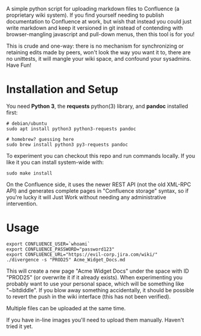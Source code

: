 
A simple python script for uploading markdown files to Confluence (a
proprietary wiki system). If you find yourself needing to publish documentation
to Confluence at work, but wish that instead you could just write markdown and
keep it versioned in git instead of contending with browser-mangling javascript
and pull-down menus, then this tool is for you!

This is crude and one-way: there is no mechanism for synchronizing or retaining
edits made by peers, won't look the way you want it to, there are no unittests,
it will mangle your wiki space, and confound your sysadmins. Have Fun!

# Installation and Setup

You need **Python 3**, the **requests** python(3) library, and **pandoc**
installed first:

    # debian/ubuntu
    sudo apt install python3 python3-requests pandoc

    # homebrew? guessing here
    sudo brew install python3 py3-requests pandoc

To experiment you can checkout this repo and run commands locally. If you like
it you can install system-wide with:

    sudo make install

On the Confluence side, it uses the newer REST API (not the old XML-RPC API)
and generates complete pages in "Confluence storage" syntax, so if you're lucky
it will Just Work without needing any administrative intervention.

# Usage

    export CONFLUENCE_USER=`whoami`
    export CONFLUENCE_PASSWORD="password123"
    export CONFLUENCE_URL="https://evil-corp.jira.com/wiki/"
    ./divergence -s "PROD25" Acme_Widget_Docs.md

This will create a new page "Acme Widget Docs" under the space with ID
"PROD25" (or overwrite it if it already exists). When experimenting you
probably want to use your personal space, which will be something like
"~bitdiddle". If you blow away something accidentally, it should be possible to
revert the push in the wiki interface (this has not been verified).

Multiple files can be uploaded at the same time.

If you have in-line images you'll need to upload them manually. Haven't tried
it yet.

